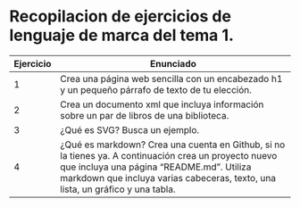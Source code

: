 # Recopilacion de ejercicios de lenguaje de marca del tema 1.

Ejercicio | Enunciado
----------|----------
1|Crea una página web sencilla con un encabezado h1 y un pequeño párrafo de texto de tu elección.
2|Crea un documento xml que incluya información sobre un par de libros de una biblioteca.
3|¿Qué es SVG? Busca un ejemplo.
4|¿Qué es markdown? Crea una cuenta en Github, si no la tienes ya. A continuación crea un proyecto nuevo que incluya una página “README.md”. Utiliza markdown que incluya varias cabeceras, texto, una lista, un gráfico y una tabla.
